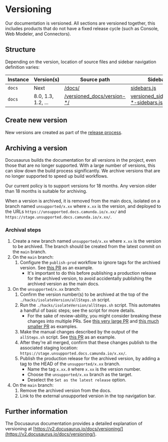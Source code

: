 # Versioning

Our documentation is versioned. All sections are versioned together, this includes products that do not have a fixed release cycle (such as Console, Web Modeler, and Connectors).

## Structure

Depending on the version, location of source files and sidebar navigation definition varies:

| Instance | Version(s)         | Source path                                       | Sidebars path                                                         |
| -------- | ------------------ | ------------------------------------------------- | --------------------------------------------------------------------- |
| `docs`   | Next               | [/docs/](../docs/)                                | [sidebars.js](../sidebars.js)                                         |
| `docs`   | 8.0, 1.3, 1.2, ... | [/versioned_docs/version-\*/](../versioned_docs/) | [versioned_sidebars/version-\*-sidebars.json](../versioned_sidebars/) |

## Create new version

New versions are created as part of the [release process](/howtos/release-procedure.md).

## Archiving a version

Docusaurus builds the documentation for all versions in the project, even those that are no longer supported. With a large number of versions, this can slow down the build process significantly. We archive versions that are no longer supported to speed up build workflows.

Our current policy is to support versions for 18 months. Any version older than 18 months is suitable for archiving.

When a version is archived, it is removed from the main docs, isolated on a branch named `unsupported/x.xx` where `x.xx` is the version, and deployed to the URLs `https://unsupported.docs.camunda.io/x.xx/` and `https://stage.unsupported.docs.camunda.io/x.xx/`.

### Archival steps

1. Create a new branch named `unsupported/x.xx` where `x.xx` is the version to be archived. The branch should be created from the latest commit on the `main` branch.
2. On the `main` branch:
   1. Configure the `publish-prod` workflow to ignore tags for the archived version. See [this PR](https://github.com/camunda/camunda-docs/pull/2172) as an example.
      - It's important to do this before publishing a production release for the archived version, to avoid accidentally publishing the archived version as the main docs.
3. On the `unsupported/x.xx` branch:
   1. Confirm the version number(s) to be archived at the top of the `./hacks/isolateVersion/allSteps.sh` script.
   2. Run the `./hacks/isolateVersion/allSteps.sh` script. This automates a handful of basic steps; see the script for more details.
      - For the sake of review-ability, you might consider breaking these changes into multiple PRs. See [this very large PR](https://github.com/camunda/camunda-docs/pull/2165) and [this much smaller PR](https://github.com/camunda/camunda-docs/pull/2166) as examples.
   3. Make the manual changes described by the output of the `allSteps.sh` script. See [this PR](https://github.com/camunda/camunda-docs/pull/2167) as an example.
   4. After they're all merged, confirm that these changes publish to the associated staging location: `https://stage.unsupported.docs.camunda.io/x.xx/`.
   5. Publish the production release for the archived version, by adding a tag to the HEAD of the `unsupported/x.xx` branch.
      - Name the tag `x.xx.0` where `x.xx` is the version number.
      - Choose the `unsupported/x.xx` branch as the target.
      - Deselect the `Set as the latest release` option.
4. On the `main` branch:
   1. Remove the archived version from the docs.
   2. Link to the external unsupported version in the top navigation bar.

## Further information

The Docusaurus documentation provides a detailed explanation of versioning at [https://v2.docusaurus.io/docs/versioning/](https://v2.docusaurus.io/docs/versioning/).
